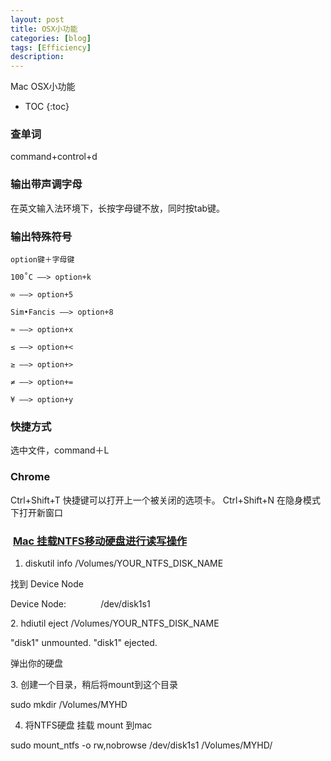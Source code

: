 ```yaml
---
layout: post
title: OSX小功能
categories: [blog]
tags: [Efficiency]
description: 
---
```


Mac OSX小功能

* TOC
{:toc}

### 查单词
command+control+d

### **输出带声调字母**

在英文输入法环境下，长按字母键不放，同时按tab键。

### **输出特殊符号**

```
option键＋字母键

100˚C ——> option+k

∞ ——> option+5

Sim•Fancis ——> option+8

≈ ——> option+x

≤ ——> option+<

≥ ——> option+>

≠ ——> option+=

¥ ——> option+y

```

### **快捷方式**

选中文件，command＋L

### **Chrome**

Ctrl+Shift+T 快捷键可以打开上一个被关闭的选项卡。
Ctrl+Shift+N 在隐身模式下打开新窗口

###  [Mac 挂载NTFS移动硬盘进行读写操作](http://blog.csdn.net/sunbiao0526/article/details/8566317)

1. diskutil info /Volumes/YOUR_NTFS_DISK_NAME 

找到 Device Node

Device Node:              /dev/disk1s1

2. hdiutil eject /Volumes/YOUR_NTFS_DISK_NAME

"disk1" unmounted.
"disk1" ejected.

弹出你的硬盘

3. 创建一个目录，稍后将mount到这个目录 

sudo mkdir /Volumes/MYHD

4. 将NTFS硬盘 挂载 mount 到mac

sudo mount_ntfs -o rw,nobrowse /dev/disk1s1 /Volumes/MYHD/



